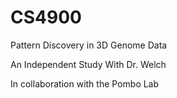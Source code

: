 # CS4900

Pattern Discovery in 3D Genome Data

An Independent Study With Dr. Welch

In collaboration with the Pombo Lab

